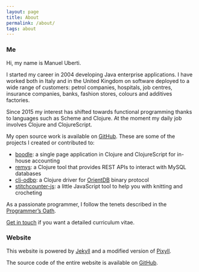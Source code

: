 ```yaml
---
layout: page
title: About
permalink: /about/
tags: about
---
```


### Me

Hi, my name is Manuel Uberti.

I started my career in 2004 developing Java enterprise applications. I have
worked both in Italy and in the United Kingdom on software deployed to a wide
range of customers: petrol companies, hospitals, job centres, insurance
companies, banks, fashion stores, colours and additives factories.

Since 2015 my interest has shifted towards functional programming thanks to
languages such as Scheme and Clojure. At the moment my daily job involves
Clojure and ClojureScript.

My open source work is available on
[GitHub](https://github.com/manuel-uberti). These are some of the projects
I created or contributed to:

- [boodle](https://manuel-uberti.github.io/programming/2017/11/26/boodle/):
  a single page application in Clojure and ClojureScript for in-house accounting
- [remys](https://github.com/7bridges-eu/remys): a Clojure tool that provides
  REST APIs to interact with MySQL databases
- [clj-odbp](https://github.com/7bridges-eu/clj-odbp): a Clojure driver for
  [OrientDB](http://orientdb.com/orientdb/) binary protocol
- [stitchcounter-js](https://github.com/manuel-uberti/stitchcounter-js):
  a little JavaScript tool to help you with knitting and crocheting

As a passionate programmer, I follow the tenets described in the
[Programmer’s Oath](https://github.com/Widdershin/programmers-oath).

[Get in touch](https://manuel-uberti.github.io/contact/) if you want a detailed
curriculum vitae.

### Website

This website is powered by [Jekyll](https://jekyllrb.com/) and a modified
version of [Pixyll](http://pixyll.com/).

The source code of the entire website is available on
[GitHub](https://github.com/manuel-uberti/manuel-uberti.github.io).

